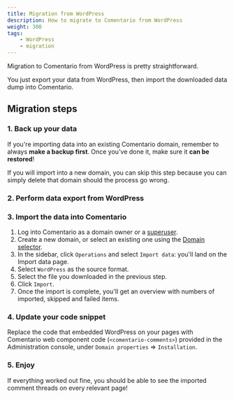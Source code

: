 ```yaml
---
title: Migration from WordPress
description: How to migrate to Comentario from WordPress
weight: 300
tags:
    - WordPress
    - migration
---
```


Migration to Comentario from WordPress is pretty straightforward.

You just export your data from WordPress, then import the downloaded data dump into Comentario.

<!--more-->

## Migration steps

### 1. Back up your data

If you're importing data into an existing Comentario domain, remember to always **make a backup first**. Once you've done it, make sure it **can be restored**!

If you will import into a new domain, you can skip this step because you can simply delete that domain should the process go wrong.

### 2. Perform data export from WordPress

[//]: # (TODO)


### 3. Import the data into Comentario

1. Log into Comentario as a domain owner or a [superuser](/kb/permissions/superuser).
2. Create a new domain, or select an existing one using the [Domain selector](/configuration/frontend/domain).
3. In the sidebar, click `Operations` and select `Import data`: you'll land on the Import data page.
4. Select `WordPress` as the source format.
5. Select the file you downloaded in the previous step.
6. Click `Import`.
7. Once the import is complete, you'll get an overview with numbers of imported, skipped and failed items.

### 4. Update your code snippet

Replace the code that embedded WordPress on your pages with Comentario web component code (`<comentario-comments>`) provided in the Administration console, under `Domain properties` ⇒ `Installation`.

### 5. Enjoy

If everything worked out fine, you should be able to see the imported comment threads on every relevant page!
